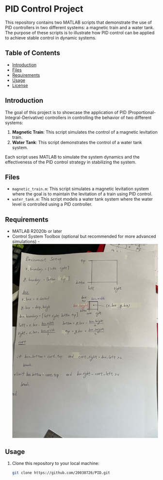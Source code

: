 # PID Control Project

This repository contains two MATLAB scripts that demonstrate the use of PID controllers in two different systems: a magnetic train and a water tank. The purpose of these scripts is to illustrate how PID control can be applied to achieve stable control in dynamic systems.

## Table of Contents
- [Introduction](#introduction)
- [Files](#files)
- [Requirements](#requirements)
- [Usage](#usage)
- [License](#license)

## Introduction

The goal of this project is to showcase the application of PID (Proportional-Integral-Derivative) controllers in controlling the behavior of two different systems:
1. **Magnetic Train**: This script simulates the control of a magnetic levitation train.
2. **Water Tank**: This script demonstrates the control of a water tank system.

Each script uses MATLAB to simulate the system dynamics and the effectiveness of the PID control strategy in stabilizing the system.

## Files

- `magnetic_train.m`: This script simulates a magnetic levitation system where the goal is to maintain the levitation of a train using PID control.
- `water_tank.m`: This script models a water tank system where the water level is controlled using a PID controller.

## Requirements

- MATLAB R2020b or later
- Control System Toolbox (optional but recommended for more advanced simulations)
-![Environment Setup](Environment_setup.jpeg)


## Usage

1. Clone this repository to your local machine:
   ```bash
   git clone https://github.com/20030726/PID.git
